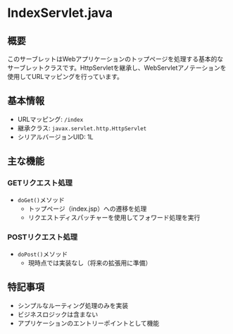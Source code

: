 # IndexServlet.java

## 概要
このサーブレットはWebアプリケーションのトップページを処理する基本的なサーブレットクラスです。HttpServletを継承し、WebServletアノテーションを使用してURLマッピングを行っています。

## 基本情報
- URLマッピング: `/index`
- 継承クラス: `javax.servlet.http.HttpServlet`
- シリアルバージョンUID: 1L

## 主な機能

### GETリクエスト処理
- `doGet()`メソッド
  - トップページ（index.jsp）への遷移を処理
  - リクエストディスパッチャーを使用してフォワード処理を実行

### POSTリクエスト処理
- `doPost()`メソッド
  - 現時点では実装なし（将来の拡張用に準備）

## 特記事項
- シンプルなルーティング処理のみを実装
- ビジネスロジックは含まない
- アプリケーションのエントリーポイントとして機能
